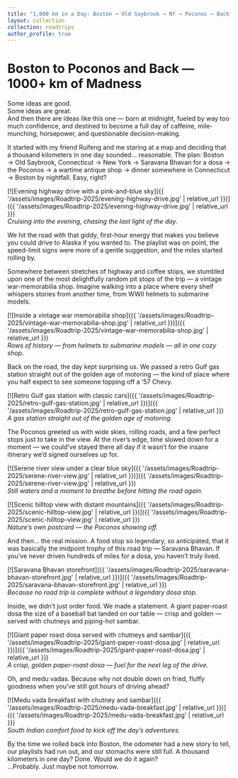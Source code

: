 ```yaml
---
title: "1,000 km in a Day: Boston → Old Saybrook → NY → Poconos → Back"
layout: collection
collection: roadtrips
author_profile: true
---
```


# Boston to Poconos and Back — 1000+ km of Madness

Some ideas are good.  
Some ideas are great.  
And then there are ideas like this one — born at midnight, fueled by way too much confidence, and destined to become a full day of caffeine, mile-munching, horsepower, and questionable decision-making.

It started with my friend Ruifeng and me staring at a map and deciding that a thousand kilometers in one day sounded… reasonable. The plan: Boston → Old Saybrook, Connecticut → New York → Saravana Bhavan for a dosa → the Poconos → a wartime antique shop → dinner somewhere in Connecticut → Boston by nightfall. Easy, right?

[![Evening highway drive with a pink-and-blue sky]({{ '/assets/images/Roadtrip-2025/evening-highway-drive.jpg' | relative_url }})]({{ '/assets/images/Roadtrip-2025/evening-highway-drive.jpg' | relative_url }})  
*Cruising into the evening, chasing the last light of the day.*

We hit the road with that giddy, first-hour energy that makes you believe you could drive to Alaska if you wanted to. The playlist was on point, the speed-limit signs were more of a gentle suggestion, and the miles started rolling by.

Somewhere between stretches of highway and coffee stops, we stumbled upon one of the most delightfully random pit stops of the trip — a vintage war-memorabilia shop. Imagine walking into a place where every shelf whispers stories from another time, from WWII helmets to submarine models.

[![Inside a vintage war memorabilia shop]({{ '/assets/images/Roadtrip-2025/vintage-war-memorabilia-shop.jpg' | relative_url }})]({{ '/assets/images/Roadtrip-2025/vintage-war-memorabilia-shop.jpg' | relative_url }})  
*Rows of history — from helmets to submarine models — all in one cozy shop.*

Back on the road, the day kept surprising us. We passed a retro Gulf gas station straight out of the golden age of motoring — the kind of place where you half expect to see someone topping off a ’57 Chevy.

[![Retro Gulf gas station with classic cars]({{ '/assets/images/Roadtrip-2025/retro-gulf-gas-station.jpg' | relative_url }})]({{ '/assets/images/Roadtrip-2025/retro-gulf-gas-station.jpg' | relative_url }})  
*A gas station straight out of the golden age of motoring.*

The Poconos greeted us with wide skies, rolling roads, and a few perfect stops just to take in the view. At the river’s edge, time slowed down for a moment — we could’ve stayed there all day if it wasn’t for the insane itinerary we’d signed ourselves up for.

[![Serene river view under a clear blue sky]({{ '/assets/images/Roadtrip-2025/serene-river-view.jpg' | relative_url }})]({{ '/assets/images/Roadtrip-2025/serene-river-view.jpg' | relative_url }})  
*Still waters and a moment to breathe before hitting the road again.*

[![Scenic hilltop view with distant mountains]({{ '/assets/images/Roadtrip-2025/scenic-hilltop-view.jpg' | relative_url }})]({{ '/assets/images/Roadtrip-2025/scenic-hilltop-view.jpg' | relative_url }})  
*Nature’s own postcard — the Poconos showing off.*

And then… the real mission. A food stop so legendary, so anticipated, that it was basically the midpoint trophy of this road trip — Saravana Bhavan. If you’ve never driven hundreds of miles for a dosa, you haven’t truly lived.

[![Saravana Bhavan storefront]({{ '/assets/images/Roadtrip-2025/saravana-bhavan-storefront.jpg' | relative_url }})]({{ '/assets/images/Roadtrip-2025/saravana-bhavan-storefront.jpg' | relative_url }})  
*Because no road trip is complete without a legendary dosa stop.*

Inside, we didn’t just order food. We made a statement. A giant paper-roast dosa the size of a baseball bat landed on our table — crisp and golden — served with chutneys and piping-hot sambar.

[![Giant paper roast dosa served with chutneys and sambar]({{ '/assets/images/Roadtrip-2025/giant-paper-roast-dosa.jpg' | relative_url }})]({{ '/assets/images/Roadtrip-2025/giant-paper-roast-dosa.jpg' | relative_url }})  
*A crisp, golden paper-roast dosa — fuel for the next leg of the drive.*

Oh, and medu vadas. Because why not double down on fried, fluffy goodness when you’ve still got hours of driving ahead?

[![Medu vada breakfast with chutney and sambar]({{ '/assets/images/Roadtrip-2025/medu-vada-breakfast.jpg' | relative_url }})]({{ '/assets/images/Roadtrip-2025/medu-vada-breakfast.jpg' | relative_url }})  
*South Indian comfort food to kick off the day’s adventures.*

By the time we rolled back into Boston, the odometer had a new story to tell, our playlists had run out, and our stomachs were still full. A thousand kilometers in one day? Done. Would we do it again?  
…Probably. Just maybe not tomorrow.


